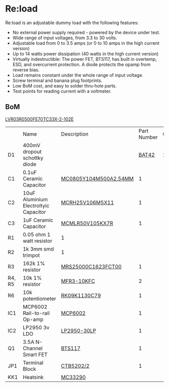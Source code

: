 Re:load 
=======

Re:load is an adjustable dummy load with the following features:

 * No external power supply required - powered by the device under test.
 * Wide range of input voltages, from 3.3 to 30 volts.
 * Adjustable load from 0 to 3.5 amps (or 0 to 10 amps in the high current version)
 * Up to 14 watts power dissipation (40 watts in the high current version)
 * Virtually indestructible: The power FET, BTS117, has built in overtemp, ESD, and overcurrent protection. A diode protects the opamp from reverse bias.
 * Load remains constant under the whole range of input voltage.
 * Screw terminal and banana plug footprints.
 * Low BoM cost, and easy to solder thru-hole parts.
 * Test points for reading current with a voltmeter.
 
 BoM
 ---
 
 <table>
   <th><td>Name</td><td>Description</td><td>Part Number</td><td>Quantity</td></th>
   <tr><td>D1</td><td>400mV dropout schottky diode</td><td><td><a href="http://uk.farnell.com/multicomp/bat42/diode-schottky-do-35/dp/1621827">BAT42</a></td><td>1</td></tr>
   <tr><td>C1</td><td>0.1uF Ceramic Capacitor</td><td><a href="http://uk.farnell.com/multicomp/mc0805104m500a2-54mm/capacitor-0-1uf-50v5v-rad/dp/2112751">MC0805Y104M500A2.54MM</a></td><td>1</td></tr>
   <tr><td>C2</td><td>10uF Aluminium Electroltyic Capacitor</td><td><a href="http://uk.farnell.com/multicomp/mcrh25v106m5x11/capacitor-10uf-25v/dp/1902913">MCRH25V106M5X11</a></td><td>1</td></tr>
   <tr><td>C3</td><td>1uF Ceramic Capacitor</td><td><a href="http://uk.farnell.com/multicomp/mcmlr50v105kx7r/capacitor-1uf-50v-x7r-radial/dp/2112947">MCMLR50V105KX7R</a></td><td>1</td></tr>
   <tr><td>R1</td><td>0.05 ohm 1 watt resistor</td><a href="http://uk.farnell.com/jsp/search/productdetail.jsp?sku=1108073">LVR03R0500FE70</a></td><td>1</td></tr>
   <tr><td>R2</td><td>1k 3mm smd trimpot</td><a href="http://uk.farnell.com/bourns/tc33x-2-102e/trimmer-1k-3mm/dp/1689862RL">TC33X-2-102E</a></td><td>1</td></tr> 
   <tr><td>R3</td><td>162k 1% resistor</td><td><a href="http://uk.farnell.com/vishay-bc-components/mrs25000c1623fct00/resistor-mrs25-1-162k/dp/9464760">MRS25000C1623FCT00</a></td><td>1</td></tr>
   <tr><td>R4, R5</td><td>10k 1% resistor</td><td><a href="http://uk.farnell.com/welwyn/mfr3-10kfc/resistor-metal-film-10kohm-400mw/dp/1833277">MFR3-10KFC</a></td><td>2</td></tr>
   <tr><td>R6</td><td>10k potentiometer</td><td><a href="http://uk.farnell.com/alps/rk09k1130c79/potentiometer-10kb/dp/1191741">RK09K1130C79</a></td><td>1</td></tr>
   <tr><td>IC1</td><td>MCP6002 Rail-to-rail Op-amp</td><td><a href="http://uk.farnell.com/microchip/mcp6002-i-p/ic-op-amp-1-8v-imhz-dual-pdip8/dp/1292245">MCP6002</td><td>1</td></tr>
   <tr><td>IC2</td><td>LP2950 3v LDO</td><td><a href="http://uk.farnell.com/texas-instruments/lp2950-30lp/volt-reg-micropwr-3v-sd-to92/dp/2078559">LP2950-30LP</a></td><td>1</td></tr>
   <tr><td>Q1</td><td>3.5A N-Channel Smart FET</td><td><a href="http://uk.farnell.com/jsp/search/productdetail.jsp?sku=743446">BTS117</a></td><td>1</td></tr>
   <tr><td>JP1</td><td>Terminal Block</td><td><a href="http://uk.farnell.com/jsp/search/productdetail.jsp?sku=1717001">CTB5202/2</a></td><td>1</td></tr>
   <tr><td>KK1</td><td>Heatsink</td><td><a href="http://uk.farnell.com/jsp/search/productdetail.jsp?sku=1710636">MC33290</td></tr>
</table>
